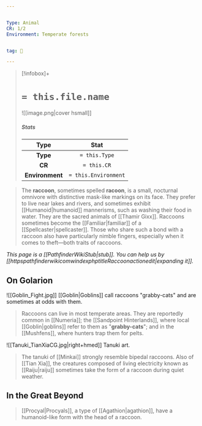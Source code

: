 ```yaml
---


Type: Animal
CR: 1/2
Environment: Temperate forests


tag: 👹

---
```


> [!infobox]+
> #  `= this.file.name`
> ![[image.png|cover hsmall]]
> ##### Stats
> Type | Stat |
> :---:|:---:|
> **Type** | `= this.Type` |
> **CR** | `= this.CR` |
> **Environment** | `= this.Environment` |



> The **raccoon**, sometimes spelled **racoon**, is a small, nocturnal omnivore with distinctive mask-like markings on its face. They prefer to live near lakes and rivers, and sometimes exhibit [[Humanoid|humanoid]] mannerisms, such as washing their food in water. They are the sacred animals of [[Thamir Gixx]].
> Raccoons sometimes become the [[Familiar|familiar]] of a [[Spellcaster|spellcaster]]. Those who share such a bond with a raccoon also have particularly nimble fingers, especially when it comes to theft—both traits of raccoons.



*This page is a [[PathfinderWikiStub|stub]]. You can help us by [[httpspathfinderwikicomwindexphptitleRaccoonactionedit|expanding it]].*


## On Golarion

![[Goblin_Fight.jpg]]
 [[Goblin|Goblins]] call raccoons "grabby-cats" and are sometimes at odds with them.
> Raccoons can live in most temperate areas. They are reportedly common in [[Numeria]]; the [[Sandpoint Hinterlands]], where local [[Goblin|goblins]] refer to them as "**grabby-cats**"; and in the [[Mushfens]], where hunters trap them for pelts.

![[Tanuki_TianXiaCG.jpg|right+hmed]] 
 Tanuki art.
> The tanuki of [[Minkai]] strongly resemble bipedal raccoons. Also of [[Tian Xia]], the creatures composed of living electricity known as [[Raiju|raiju]] sometimes take the form of a raccoon during quiet weather.


## In the Great Beyond

> [[Procyal|Procyals]], a type of [[Agathion|agathion]], have a humanoid-like form with the head of a raccoon.







